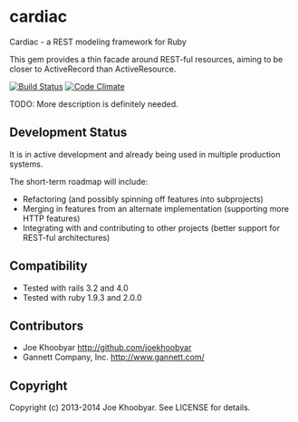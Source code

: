 # cardiac

Cardiac - a REST modeling framework for Ruby

This gem provides a thin facade around REST-ful resources, aiming to be closer to ActiveRecord than ActiveResource.

[![Build Status](https://travis-ci.org/joekhoobyar/cardiac.svg)](https://travis-ci.org/joekhoobyar/cardiac)
[![Code Climate](https://codeclimate.com/github/joekhoobyar/cardiac/badges/gpa.svg)](https://codeclimate.com/github/joekhoobyar/cardiac)

TODO: More description is definitely needed.

## Development Status

It is in active development and already being used in multiple production systems.

The short-term roadmap will include:

* Refactoring (and possibly spinning off features into subprojects)
* Merging in features from an alternate implementation (supporting more HTTP features)
* Integrating with and contributing to other projects (better support for REST-ful architectures)

## Compatibility

* Tested with rails 3.2 and 4.0
* Tested with ruby 1.9.3 and 2.0.0

## Contributors

* Joe Khoobyar             http://github.com/joekhoobyar
* Gannett Company, Inc.    http://www.gannett.com/


## Copyright

Copyright (c) 2013-2014 Joe Khoobyar. See LICENSE for details.
